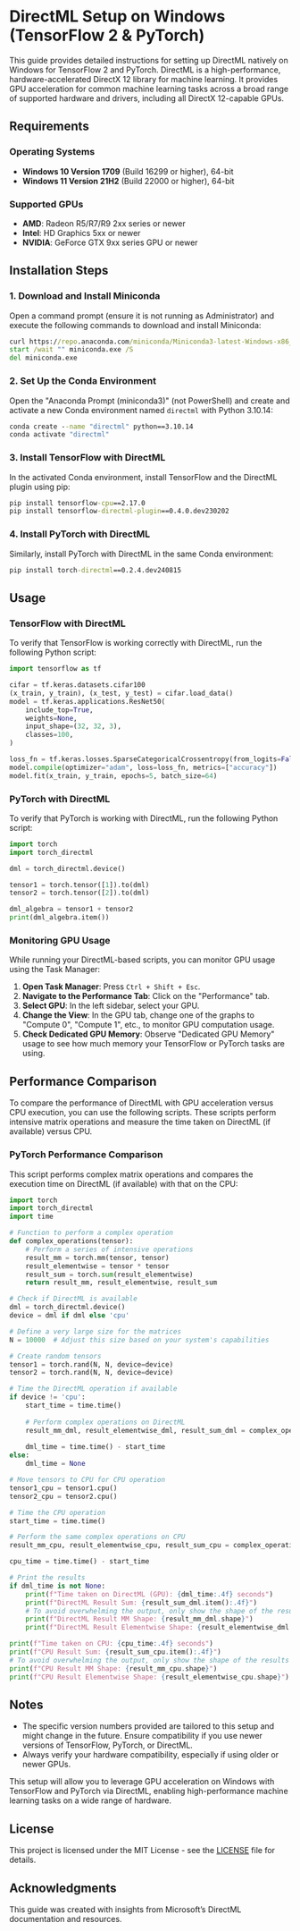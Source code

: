 # DirectML Setup on Windows (TensorFlow 2 & PyTorch)

This guide provides detailed instructions for setting up DirectML natively on Windows for TensorFlow 2 and PyTorch. DirectML is a high-performance, hardware-accelerated DirectX 12 library for machine learning. It provides GPU acceleration for common machine learning tasks across a broad range of supported hardware and drivers, including all DirectX 12-capable GPUs.

## Requirements

### Operating Systems
- **Windows 10 Version 1709** (Build 16299 or higher), 64-bit
- **Windows 11 Version 21H2** (Build 22000 or higher), 64-bit

### Supported GPUs
- **AMD**: Radeon R5/R7/R9 2xx series or newer
- **Intel**: HD Graphics 5xx or newer
- **NVIDIA**: GeForce GTX 9xx series GPU or newer

## Installation Steps

### 1. Download and Install Miniconda

Open a command prompt (ensure it is not running as Administrator) and execute the following commands to download and install Miniconda:

```cmd
curl https://repo.anaconda.com/miniconda/Miniconda3-latest-Windows-x86_64.exe -o miniconda.exe
start /wait "" miniconda.exe /S
del miniconda.exe
```

### 2. Set Up the Conda Environment

Open the "Anaconda Prompt (miniconda3)" (not PowerShell) and create and activate a new Conda environment named `directml` with Python 3.10.14:

```cmd
conda create --name "directml" python==3.10.14
conda activate "directml"
```

### 3. Install TensorFlow with DirectML

In the activated Conda environment, install TensorFlow and the DirectML plugin using pip:

```cmd
pip install tensorflow-cpu==2.17.0
pip install tensorflow-directml-plugin==0.4.0.dev230202
```

### 4. Install PyTorch with DirectML

Similarly, install PyTorch with DirectML in the same Conda environment:

```cmd
pip install torch-directml==0.2.4.dev240815
```

## Usage

### TensorFlow with DirectML

To verify that TensorFlow is working correctly with DirectML, run the following Python script:

```python
import tensorflow as tf

cifar = tf.keras.datasets.cifar100
(x_train, y_train), (x_test, y_test) = cifar.load_data()
model = tf.keras.applications.ResNet50(
    include_top=True,
    weights=None,
    input_shape=(32, 32, 3),
    classes=100,
)

loss_fn = tf.keras.losses.SparseCategoricalCrossentropy(from_logits=False)
model.compile(optimizer="adam", loss=loss_fn, metrics=["accuracy"])
model.fit(x_train, y_train, epochs=5, batch_size=64)
```

### PyTorch with DirectML

To verify that PyTorch is working with DirectML, run the following Python script:

```python
import torch
import torch_directml

dml = torch_directml.device()

tensor1 = torch.tensor([1]).to(dml)
tensor2 = torch.tensor([2]).to(dml)

dml_algebra = tensor1 + tensor2
print(dml_algebra.item())
```

### Monitoring GPU Usage

While running your DirectML-based scripts, you can monitor GPU usage using the Task Manager:

1. **Open Task Manager**: Press `Ctrl + Shift + Esc`.
2. **Navigate to the Performance Tab**: Click on the "Performance" tab.
3. **Select GPU**: In the left sidebar, select your GPU.
4. **Change the View**: In the GPU tab, change one of the graphs to "Compute 0", "Compute 1", etc., to monitor GPU computation usage.
5. **Check Dedicated GPU Memory**: Observe "Dedicated GPU Memory" usage to see how much memory your TensorFlow or PyTorch tasks are using.

## Performance Comparison

To compare the performance of DirectML with GPU acceleration versus CPU execution, you can use the following scripts. These scripts perform intensive matrix operations and measure the time taken on DirectML (if available) versus CPU.

### PyTorch Performance Comparison

This script performs complex matrix operations and compares the execution time on DirectML (if available) with that on the CPU:

```python
import torch
import torch_directml
import time

# Function to perform a complex operation
def complex_operations(tensor):
    # Perform a series of intensive operations
    result_mm = torch.mm(tensor, tensor)
    result_elementwise = tensor * tensor
    result_sum = torch.sum(result_elementwise)
    return result_mm, result_elementwise, result_sum

# Check if DirectML is available
dml = torch_directml.device()
device = dml if dml else 'cpu'

# Define a very large size for the matrices
N = 10000  # Adjust this size based on your system's capabilities

# Create random tensors
tensor1 = torch.rand(N, N, device=device)
tensor2 = torch.rand(N, N, device=device)

# Time the DirectML operation if available
if device != 'cpu':
    start_time = time.time()
    
    # Perform complex operations on DirectML
    result_mm_dml, result_elementwise_dml, result_sum_dml = complex_operations(tensor1)
    
    dml_time = time.time() - start_time
else:
    dml_time = None

# Move tensors to CPU for CPU operation
tensor1_cpu = tensor1.cpu()
tensor2_cpu = tensor2.cpu()

# Time the CPU operation
start_time = time.time()

# Perform the same complex operations on CPU
result_mm_cpu, result_elementwise_cpu, result_sum_cpu = complex_operations(tensor1_cpu)

cpu_time = time.time() - start_time

# Print the results
if dml_time is not None:
    print(f"Time taken on DirectML (GPU): {dml_time:.4f} seconds")
    print(f"DirectML Result Sum: {result_sum_dml.item():.4f}")
    # To avoid overwhelming the output, only show the shape of the results
    print(f"DirectML Result MM Shape: {result_mm_dml.shape}")
    print(f"DirectML Result Elementwise Shape: {result_elementwise_dml.shape}")

print(f"Time taken on CPU: {cpu_time:.4f} seconds")
print(f"CPU Result Sum: {result_sum_cpu.item():.4f}")
# To avoid overwhelming the output, only show the shape of the results
print(f"CPU Result MM Shape: {result_mm_cpu.shape}")
print(f"CPU Result Elementwise Shape: {result_elementwise_cpu.shape}")
```

## Notes

- The specific version numbers provided are tailored to this setup and might change in the future. Ensure compatibility if you use newer versions of TensorFlow, PyTorch, or DirectML.
- Always verify your hardware compatibility, especially if using older or newer GPUs.

This setup will allow you to leverage GPU acceleration on Windows with TensorFlow and PyTorch via DirectML, enabling high-performance machine learning tasks on a wide range of hardware.

## License

This project is licensed under the MIT License - see the [LICENSE](LICENSE) file for details.

## Acknowledgments

This guide was created with insights from Microsoft’s DirectML documentation and resources.
